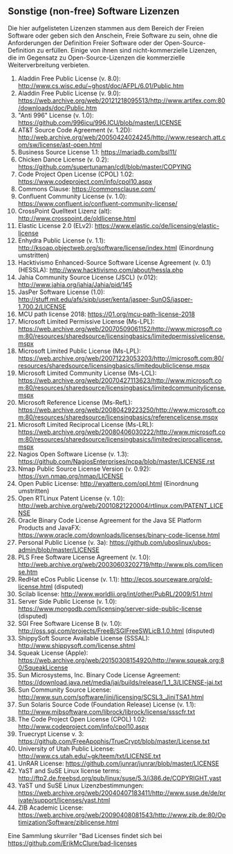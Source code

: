 ## Sonstige (non-free) Software Lizenzen

Die hier aufgelisteten Lizenzen stammen aus dem Bereich der Freien Software oder geben sich den Anschein, Freie Software zu sein, ohne die Anforderungen der Definition Freier Software oder der Open-Source-Definition zu erfüllen. Einige von ihnen sind nicht-kommerzielle Lizenzen, die im Gegensatz zu Open-Source-Lizenzen die kommerzielle Weiterverbreitung verbieten.

1. Aladdin Free Public License (v. 8.0): http://www.cs.wisc.edu/~ghost/doc/AFPL/6.01/Public.htm
1. Aladdin Free Public License (v. 9.0): https://web.archive.org/web/20121218095513/http://www.artifex.com:80/downloads/doc/Public.htm
1. "Anti 996" License (v. 1.0): https://github.com/996icu/996.ICU/blob/master/LICENSE
1. AT&T Source Code Agreement (v. 1.2D): http://web.archive.org/web/20050424024245/http://www.research.att.com/sw/license/ast-open.html
1. Business Source License 1.1: https://mariadb.com/bsl11/
1. Chicken Dance License (v. 0.2): https://github.com/supertunaman/cdl/blob/master/COPYING 
3. Code Project Open License (CPOL) 1.02: https://www.codeproject.com/info/cpol10.aspx
4. Commons Clause: https://commonsclause.com/
5. Confluent Community License (v. 1.0): https://www.confluent.io/confluent-community-license/
6. CrossPoint Quelltext Lizenz (alt): http://www.crosspoint.de/oldlicense.html
7. Elastic License 2.0 (ELv2): https://www.elastic.co/de/licensing/elastic-license
8. Enhydra Public License (v. 1.1): http://ksoap.objectweb.org/software/license/index.html (Einordnung umstritten)
9. Hacktivismo Enhanced-Source Software License Agreement (v. 0.1) (HESSLA): http://www.hacktivismo.com/about/hessla.php
10. Jahia Community Source License (JSCL) (v.012): http://www.jahia.org/jahia/Jahia/pid/145
11. JasPer Software License (1.0): http://stuff.mit.edu/afs/sipb/user/kenta/jasper-SunOS/jasper-1.700.2/LICENSE
12. MCU path license 2018: https://01.org/mcu-path-license-2018
13. Microsoft Limited Permissive License (Ms-LPL): https://web.archive.org/web/20070509061152/http://www.microsoft.com:80/resources/sharedsource/licensingbasics/limitedpermissivelicense.mspx 
14. Microsoft Limited Public License (Ms-LPL): https://web.archive.org/web/20071223053203/http://microsoft.com:80/resources/sharedsource/licensingbasics/limitedpubliclicense.mspx 
15. Microsoft Limited Community License (Ms-LCL): https://web.archive.org/web/20070427113623/http://www.microsoft.com:80/resources/sharedsource/licensingbasics/limitedcommunitylicense.mspx
16. Microsoft Reference License (Ms-RefL): https://web.archive.org/web/20080429223250/http://www.microsoft.com:80/resources/sharedsource/licensingbasics/referencelicense.mspx
17. Microsoft Limited Reciprocal License (Ms-LRL): https://web.archive.org/web/20080406030222/http://www.microsoft.com:80/resources/sharedsource/licensingbasics/limitedreciprocallicense.mspx
18. Nagios Open Software License (v. 1.3): https://github.com/NagiosEnterprises/ncpa/blob/master/LICENSE.rst
19. Nmap Public Source License Version (v. 0.92): https://svn.nmap.org/nmap/LICENSE
20. Open Public License: http://wyatterp.com/opl.html (Einordnung umstritten)
21. Open RTLinux Patent License (v. 1.0): http://web.archive.org/web/20010821220004/rtlinux.com/PATENT_LICENSE
22. Oracle Binary Code License Agreement for the Java SE Platform Products and JavaFX: https://www.oracle.com/downloads/licenses/binary-code-license.html
23. Personal Public License (v. 3a): https://github.com/uboslinux/ubos-admin/blob/master/LICENSE
24. PLS Free Software License Agreement (v. 1.0): http://web.archive.org/web/20030603202719/http://www.pls.com/license.htm
25. RedHat eCos Public License (v. 1.1): http://ecos.sourceware.org/old-license.html (disputed)
26. Scilab license: http://www.worldlii.org/int/other/PubRL/2009/51.html
27. Server Side Public License (v. 1.0): https://www.mongodb.com/licensing/server-side-public-license (disputed)
28. SGI Free Software License B (v. 1.0): http://oss.sgi.com/projects/FreeB/SGIFreeSWLicB.1.0.html (disputed)
29. ShippySoft Source Available License (SSSAL): http://www.shippysoft.com/license.shtml
30. Squeak License (Apple): https://web.archive.org/web/20150308154920/http://www.squeak.org:80/SqueakLicense
31. Sun Microsystems, Inc. Binary Code License Agreement: https://download.java.net/media/jai/builds/release/1_1_3/LICENSE-jai.txt
32. Sun Community Source License: http://www.sun.com/software/jini/licensing/SCSL3_JiniTSA1.html
33. Sun Solaris Source Code (Foundation Release) License (v. 1.1): http://www.mibsoftware.com/librock/librock/license/ssscfr.txt
34. The Code Project Open License (CPOL) 1.02: http://www.codeproject.com/info/cpol10.aspx
35. Truecrypt License v. 3: https://github.com/FreeApophis/TrueCrypt/blob/master/License.txt
36. University of Utah Public License: http://www.cs.utah.edu/~gk/teem/txt/LICENSE.txt
37. UnRAR License: https://github.com/junrar/junrar/blob/master/LICENSE
38. YaST and SuSE Linux license terms: http://ftp2.de.freebsd.org/pub/linux/suse/5.3/i386.de/COPYRIGHT.yast
39. YaST und SuSE Linux Lizenzbestimmungen: https://web.archive.org/web/20040407183411/http://www.suse.de/de/private/support/licenses/yast.html
40. ZIB Academic License: https://web.archive.org/web/20090408081543/http://www.zib.de:80/Optimization/Software/ziblicense.html

Eine Sammlung skurriler "Bad Licenses findet sich bei https://github.com/ErikMcClure/bad-licenses
